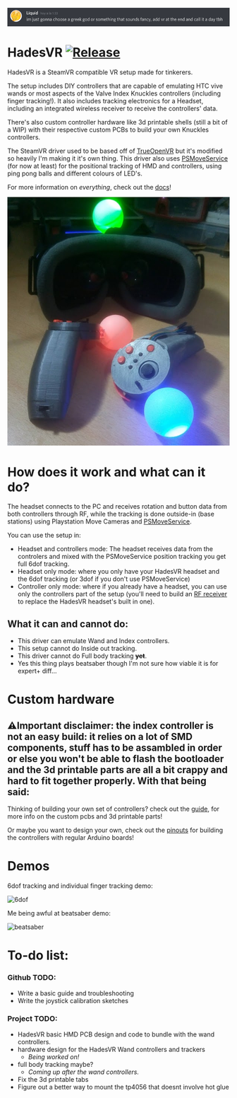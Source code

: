 
![name](docs/img/name.png)

# HadesVR       [![Release](https://img.shields.io/github/v/release/HadesVR/HadesVR.svg)](../../releases/latest)
HadesVR is a SteamVR compatible VR setup made for tinkerers. 

The setup includes DIY controllers that are capable of emulating HTC vive wands or most aspects of the Valve Index Knuckles controllers (including finger tracking!). It also includes tracking electronics for a Headset, including an integrated wireless receiver to receive the controllers' data.

There's also custom controller hardware like 3d printable shells (still a bit of a WIP) with their respective custom PCBs to build your own Knuckles controllers.

The SteamVR driver used to be based off of [TrueOpenVR](https://github.com/TrueOpenVR) but it's modified so heavily I'm making it it's own thing.
This driver also uses [PSMoveService](https://github.com/psmoveservice/PSMoveService) (for now at least) for the positional tracking of HMD and controllers, using ping pong balls and different colours of LED's.

For more information on *everything*, check out the [docs](docs/DocsIndex.md)!

![1](docs/img/Headset.png)

# How does it work and what can it do?

The headset connects to the PC and receives rotation and button data from both controllers through RF, while the tracking is done outside-in (base stations) using Playstation Move Cameras and [PSMoveService](https://github.com/psmoveservice/PSMoveService).

You can use the setup in: 
* Headset and controllers mode: The headset receives data from the controlers and mixed with the PSMoveService position tracking you get full 6dof tracking.
* Headset only mode: where you only have your HadesVR headset and the 6dof tracking (or 3dof if you don't use PSMoveService)
* Controller only mode: where if you already have a headset, you can use only the controllers part of the setup (you'll need to build an [RF receiver](docs/RFReceiver.md) to replace the HadesVR headset's built in one).

## What it can and cannot do:
* This driver can emulate Wand and Index controllers.
* This setup cannot do Inside out tracking.
* This driver cannot do Full body tracking ~~**yet**~~.
* Yes this thing plays beatsaber though I'm not sure how viable it is for expert+ diff...

# Custom hardware

## ⚠️Important disclaimer: the index controller is not an easy build: it relies on a lot of SMD components, stuff has to be assambled in order or else you won't be able to flash the bootloader and the 3d printable parts are all a bit crappy and hard to fit together properly. With that being said:

Thinking of building your own set of controllers? check out the [guide](docs/DocsIndex.md#Controllers), for more info on the custom pcbs and 3d printable parts!


Or maybe you want to design your own, check out the [pinouts](docs/ControllerPinouts.md) for building the controllers with regular Arduino boards!

# Demos

6dof tracking and individual finger tracking demo:

![6dof](docs/img/6dof.gif)


Me being awful at beatsaber demo:

![beatsaber](docs/img/Beatsaber.gif)


# To-do list:

### Github TODO:
- Write a basic guide and troubleshooting
- Write the joystick calibration sketches

### Project TODO:
- HadesVR basic HMD PCB design and code to bundle with the wand controllers.
- hardware design for the HadesVR Wand controllers and trackers
    - _Being worked on!_
- full body tracking maybe?
    - _Coming up after the wand controllers._
- Fix the 3d printable tabs
- Figure out a better way to mount the tp4056 that doesnt involve hot glue